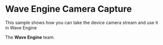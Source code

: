 # Wave Engine Camera Capture

This sample shows how you can take the device camera stream and use it in Wave Engine
  

The **Wave Engine** team. 
